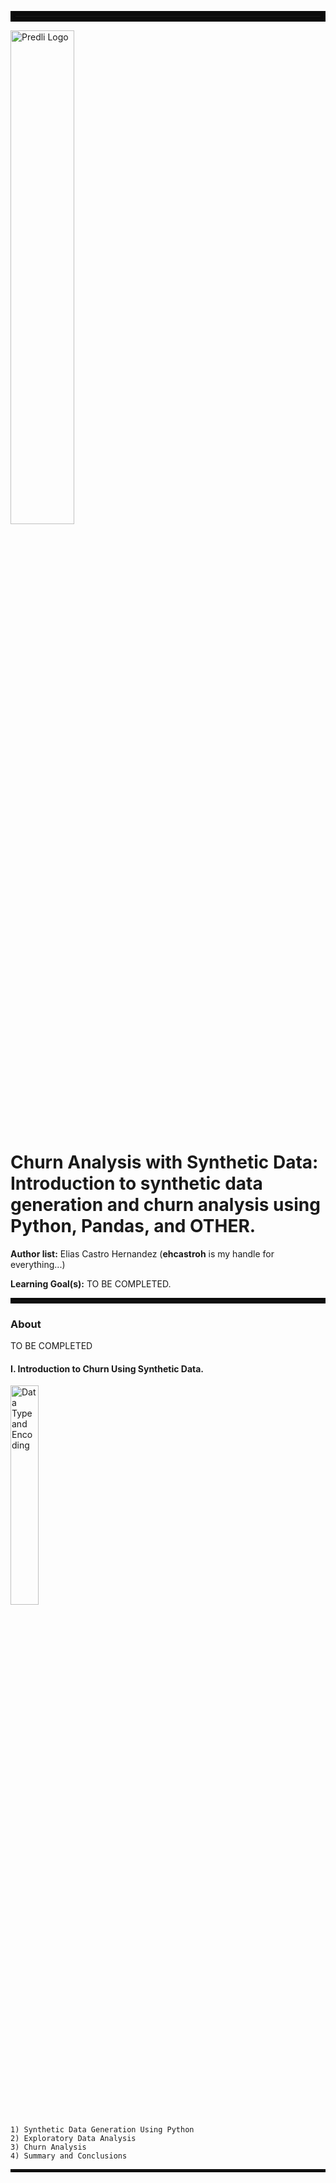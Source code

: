 <hr style="border: 8px solid#0B0B0B;" />

<img src="data/story_images/predli_header.png"
     alt="Predli Logo"
     align="center" 
     style="align:center" 
     width="45%" />
     
     
# **Churn Analysis with Synthetic Data:** <br> Introduction to synthetic data generation and churn analysis using Python, Pandas, and OTHER.



**Author list:** Elias Castro Hernandez (**ehcastroh** is my handle for everything...)


**Learning Goal(s):** TO BE COMPLETED.

<hr style="border: 4px solid#0B0B0B;" />

### **About**

TO BE COMPLETED


#### **I. Introduction to Churn Using Synthetic Data.**

<img src="data/story_images/Smith_Data_Levels_Numerical.png"
     alt="Data Type and Encoding"
     align="center" 
     style="align:center" 
     width="30%"/>
     
    1) Synthetic Data Generation Using Python
    2) Exploratory Data Analysis
    3) Churn Analysis
    4) Summary and Conclusions
    


<hr style="border: 2px solid#0B0B0B;" />

